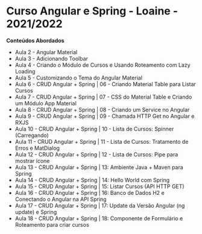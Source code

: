 # Curso Angular e Spring - Loaine - 2021/2022

**Conteúdos Abordados**

 - Aula 2 - Angular Material
 - Aula 3 - Adicionando Toolbar
 - Aula 4 - Criando o Módulo de Cursos e Usando Roteamento com Lazy Loading
 - Aula 5 - Customizando o Tema do Angular Material
 - Aula 6 - CRUD Angular + Spring | 06 - Criando Material Table para Listar Cursos
 - Aula 7 - CRUD Angular + Spring | 07 - CSS do Material Table e Criando um Módulo App Material
 - Aula 8 - CRUD Angular + Spring | 08 - Criando um Service no Angular
 - Aula 9 - CRUD Angular + Spring | 09 - Chamada HTTP Get no Angular e RXJS
 - Aula 10 - CRUD Angular + Spring | 10 - Lista de Cursos: Spinner (Carregando)
 - Aula 11 - CRUD Angular + Spring | 11 - Lista de Cursos: Tratamento de Erros e MatDialog
 - Aula 12 - CRUD Angular + Spring | 12 - Lista de Cursos: Pipe para mostrar ícone
 - Aula 13 - CRUD Angular + Spring | 13: Ambiente Java + Maven para Spring
 - Aula 14 - CRUD Angular + Spring | 14: Hello World com Spring
 - Aula 15 - CRUD Angular + Spring | 15: Listar Cursos (API HTTP GET)
 - Aula 16 - CRUD Angular + Spring | 16: Banco de Dados H2 e Conectando o Angular na API Spring
 - Aula 17 - CRUD Angular + Spring | 17: Update da Versão Angular (ng update) e Spring
 - Aula 18 - CRUD Angular + Spring | 18: Componente de Formulário e Roteamento para criar cursos
